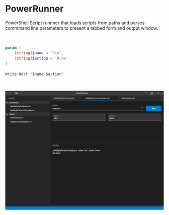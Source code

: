 # PowerRunner

PowerShell Script runnner that loads scripts from paths and parses commmand line parameters to present a tabbed form and output window.

<br />

``` PowerShell
param (
    [string]$name = 'Jim',
    [string]$action = 'Runs'
)

Write-Host "$name $action"
```

<br>

![Overview](assets/overview.png)